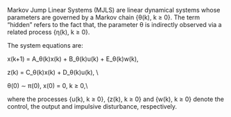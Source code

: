 Markov Jump Linear Systems (MJLS) are linear dynamical systems whose parameters are governed by a Markov chain {θ(k), k ≥ 0}. 
The term “hidden” refers to the fact that, the parameter θ is indirectly observed via a related process {η(k), k ≥ 0}.

The system equations are:

x(k+1) = A_θ(k)x(k) + B_θ(k)u(k) + E_θ(k)w(k),

  z(k) = C_θ(k)x(k) + D_θ(k)u(k), \\

  θ(0) ∼ π(0), x(0) = 0, k ≥ 0,\\ 
  
where the processes {u(k), k ≥ 0}, {z(k), k ≥ 0} and {w(k), k ≥ 0} denote the control, the output and impulsive disturbance, respectively.

